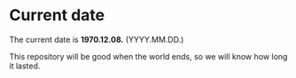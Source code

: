 # Current date

The current date is **1970.12.08.** (YYYY.MM.DD.)

This repository will be good when the world ends, so we will know how long it lasted.
